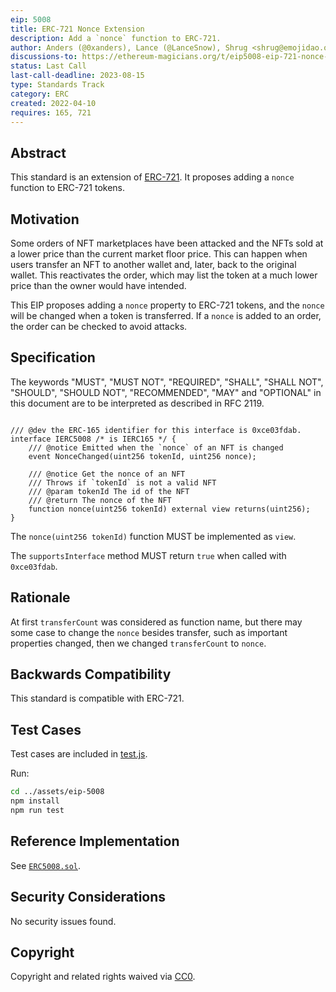 ```yaml
---
eip: 5008
title: ERC-721 Nonce Extension
description: Add a `nonce` function to ERC-721.
author: Anders (@0xanders), Lance (@LanceSnow), Shrug <shrug@emojidao.org>
discussions-to: https://ethereum-magicians.org/t/eip5008-eip-721-nonce-and-metadata-update-extension/8925
status: Last Call
last-call-deadline: 2023-08-15
type: Standards Track
category: ERC
created: 2022-04-10
requires: 165, 721
---
```


## Abstract

This standard is an extension of [ERC-721](https://eips.fyi/721). It proposes adding a `nonce` function to ERC-721 tokens.

## Motivation

Some orders of NFT marketplaces have been attacked and the NFTs sold at a lower price than the current market floor price. This can happen when users transfer an NFT to another wallet and, later, back to the original wallet. This reactivates the order, which may list the token at a much lower price than the owner would have intended.

This EIP proposes adding a `nonce` property to ERC-721 tokens, and the `nonce` will be changed when a token is transferred. If a `nonce` is added to an order, the order can be checked to avoid attacks.

## Specification

The keywords "MUST", "MUST NOT", "REQUIRED", "SHALL", "SHALL NOT", "SHOULD", "SHOULD NOT", "RECOMMENDED", "MAY" and "OPTIONAL" in this document are to be interpreted as described in RFC 2119.

```solidity

/// @dev the ERC-165 identifier for this interface is 0xce03fdab.
interface IERC5008 /* is IERC165 */ {
    /// @notice Emitted when the `nonce` of an NFT is changed
    event NonceChanged(uint256 tokenId, uint256 nonce);

    /// @notice Get the nonce of an NFT
    /// Throws if `tokenId` is not a valid NFT
    /// @param tokenId The id of the NFT
    /// @return The nonce of the NFT
    function nonce(uint256 tokenId) external view returns(uint256);
}
```

The `nonce(uint256 tokenId)` function MUST be implemented as `view`.

The `supportsInterface` method MUST return `true` when called with `0xce03fdab`.

## Rationale

At first `transferCount` was considered as function name, but there may some case to change the `nonce` besides transfer, such as important properties changed, then we changed `transferCount` to `nonce`.

## Backwards Compatibility

This standard is compatible with ERC-721.

## Test Cases

Test cases are included in [test.js](./assets/test/test.ts).

Run:

```sh
cd ../assets/eip-5008
npm install
npm run test
```

## Reference Implementation

See [`ERC5008.sol`](./assets/contracts/ERC5008.sol).

## Security Considerations

No security issues found.

## Copyright

Copyright and related rights waived via [CC0](/LICENSE.md).
